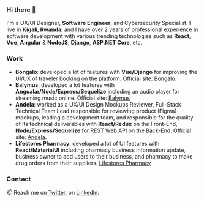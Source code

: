 ### Hi there 👋

<!--
**placiderapson/placiderapson** is a ✨ _special_ ✨ repository because its `README.md` (this file) appears on your GitHub profile.

Here are some ideas to get you started:

- 🔭 I’m currently working on ...
- 🌱 I’m currently learning ...
- 👯 I’m looking to collaborate on ...
- 🤔 I’m looking for help with ...
- 💬 Ask me about ...
- 📫 How to reach me: ...
- 😄 Pronouns: ...
- ⚡ Fun fact: ...
-->

I'm a UX/UI Designer, **Software Engineer**, and Cybersecurity Specialist. I live in **Kigali, Rwanda**, and I have over 2 years of professional experience in software development with various trending technologies such as **React**, **Vue**, **Angular** & **NodeJS**, **Django**, **ASP.NET Core**, etc.


### Work
- **Bongalo**: developed a lot of features with **Vue/Django** for improving the UI/UX of traveler booking on the platform. Official site: [Bongalo](https://bongalo.co/).
- **Balymus**: developed a lot features with **Angualar/Node/Express/Sequelize** including an audio player for streaming music online. Official site: [Balymus](https://www.balymus.com/)
- **Andela**: worked as a UX/UI Design Mockups Reviewer, Full-Stack Technical Team Lead responsible for reviewing product (Figma) mockups, leading a development team, and responsible for the quality of its technical deliverables with **React/Redux** on the Front-End, **Node/Express/Sequelize** for REST Web API on the Back-End.  Official site: [Andela](https://andela.com/).
- **Lifestores Pharmacy**: developed a lot of UI features with **React/MaterialUI** including pharmacy business information update, business owner to add users to their business, and pharmacy to make drug orders from their suppliers. [Lifestores Pharmacy](https://lifestorespharmacy.com/)


### Contact

📫 Reach me on [Twitter](https://twitter.com/placiderapson), on [LinkedIn](https://www.linkedin.com/in/placiderapson/).


